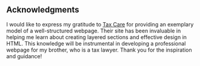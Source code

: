 ## Acknowledgments

I would like to express my gratitude to [Tax Care](https://www.taxcare.pk/) for providing an exemplary model of a well-structured webpage. Their site has been invaluable in helping me learn about creating layered sections and effective design in HTML. This knowledge will be instrumental in developing a professional webpage for my brother, who is a tax lawyer. Thank you for the inspiration and guidance!
